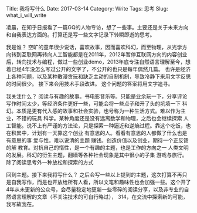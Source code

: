 Title: 我将写什么
Date: 2017-03-14
Category: Write
Tags: 思考
Slug: what_i_will_write

凌晨，在知乎日报看了一篇GQ的人物专访，想了一些事。主要还是关于未来方向和自我表达方面的。打算还是写一些文字记录下转瞬即逝的思考。

我是谁？
空旷的童年很少说话，喜欢故事，因而喜欢科幻，而至物理，从光学方向转到互联网再转向人工智能都是在2011年，2012年暂停互联网方向的内容创业后，转向技术与编程，做过一些创业demo，2013年底专注自然语言理解至今，想着已经4年没怎么写过公开的文字了，不公开的也只是每年偶然几篇。
也许是经济上各种问题，以及某种散漫贪玩和缺乏主动的自制机制，导致冷静下来用文字反思的时间很少。
接下来会用技术手段改进。
这个问题的答案将用文字追寻。

我关注什么？
阅读与有趣的故事。书电影音乐等。只能是业余玩一下，分享评论写作时间太少，等经济条件更好一些，可能会将一些点子和开了头的坑填一下
科幻。本质是更有代入感的故事和社会实验，也号称为一种生活方式。难以作为主业，不错的玩具
科学。某种角度还是没有远离数学和物理，之后也会继续探索
人工智能。说不上有严谨的方法论，只是探索一种逼近和逆熵过程。靠这个吃饭，也在积累中，计划有一天靠这个创业
有意思的人。看看有意思的人都做了什么也是有意思的事
爱与性。难以说清的主题
赚钱。创造价值以及创业，期待一个正反馈的解
教育。对抗自己的惰性，是一个有趣的主题，也是工作的方向之一
人类文明的发展。科幻的衍生主题，翻墙等各种社会现象是其中很小的子集
游戏与旅行。除了阅读思考外一种放松和探索的方式

回到主题。接下来我将写什么？
之后会写一些以上提到的主题，这次打算不再只是自我写作，而是也开放给所有人看，所以文笔和趣味性也会加强一些。这个开了4年从未更新的公众号，会尽量稳定地更新一些零碎的阅读分享，以及非专业的自然语言理解的文章（不关注技术的可自行略过），
314，在交流中探索新的可能，我写故我在。
